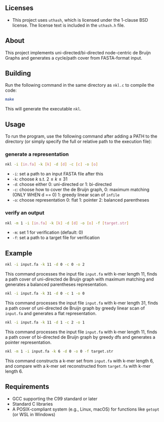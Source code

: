 ## Licenses

- This project uses `uthash`, which is licensed under the 1-clause BSD license. The license text is included in the `uthash.h` file.

## About
This project implements uni-directed/bi-directed node-centric de Bruijn Graphs and generates a cycle/path cover from FASTA-format input.

## Building
Run the following command in the same directory as `nkl.c` to compile the code:

```bash
make
```

This will generate the executable `nkl`.

## Usage
To run the program, use the following command after adding a PATH to the directory (or simply specify the full or relative path to the execution file):
### generate a representation
```bash
nkl -i [in.fa] -k [k] -d [d] -c [c] -o [o]
```
- `-i`: set a path to an input FASTA file after this
- `-k`: choose $k$ s.t. $2\leq k\leq 31$
- `-d`: choose either 0: uni-directed or 1: bi-directed
- `-c`: choose how to cover the de Bruijn graph, 0: maximum matching (ONLY WHEN d == 0) 1: greedy linear scan of `infile`
- `-o`: choose representation 0: flat 1: pointer 2: balanced parentheses
### verify an output
```bash
nkl -m 1 -i [in.fa] -k [k] -d [d] -o [o] -f [target.str]
```
- `-m`: set 1 for verification (default: 0)
- `-f`: set a path to a target file for verification

## Example
```bash
nkl -i input.fa -k 11 -d 0 -c 0 -o 2
```
This command processes the input file `input.fa` with k-mer length 11, finds a path cover of uni-directed de Bruijn graph with maximum matching and generates a balanced parentheses representation.

```bash
nkl -i input.fa -k 31 -d 0 -c 1 -o 0
```
This command processes the input file `input.fa` with k-mer length 31, finds a path cover of uni-directed de Bruijn graph by greedy linear scan of `input.fa` and generates a flat representation.

```bash
nkl -i input.fa -k 11 -d 1 -c 2 -o 1
```
This command processes the input file `input.fa` with k-mer length 11, finds a path cover of bi-directed de Bruijn graph by greedy dfs and generates a pointer representation.

```bash
nkl -m 1 -i input.fa -k 6 -d 0 -o 0 -f target.str
```
This command constructs a k-mer set from `input.fa` with k-mer length 6, and compare with a k-mer set reconstructed from `target.fa` with k-mer length 6.

## Requirements
- GCC supporting the C99 standard or later
- Standard C libraries
- A POSIX-compliant system (e.g., Linux, macOS) for functions like `getopt` (or WSL in Windows)